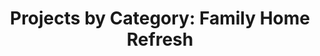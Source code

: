 ---
heading: "Family Home Refresh"
title: "Projects by Category: Family Home Refresh"
description: "Category: Family Home Refresh"
---